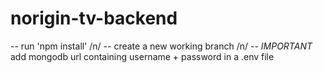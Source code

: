 # norigin-tv-backend

-- run 'npm install' /n/
-- create a new working branch /n/
-- *IMPORTANT* add mongodb url containing username + password in a .env file
